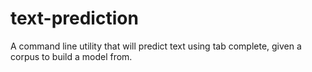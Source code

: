 # text-prediction
A command line utility that will predict text using tab complete, given a corpus to build a model from.
